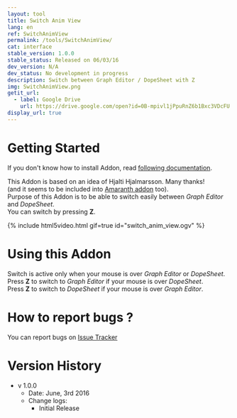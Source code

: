 ```yaml
---
layout: tool
title: Switch Anim View
lang: en
ref: SwitchAnimView
permalink: /tools/SwitchAnimView/
cat: interface
stable_version: 1.0.0
stable_status: Released on 06/03/16
dev_version: N/A
dev_status: No development in progress
description: Switch between Graph Editor / DopeSheet with Z
img: SwitchAnimView.png
getit_url:
  - label: Google Drive
    url: https://drive.google.com/open?id=0B-mpivl1jPpuRnZ6b1Bxc3VDcFU
display_url: true
---
```


# Getting Started
If you don't know how to install Addon, read [following documentation][1].  

This Addon is based on an idea of Hjalti Hjalmarsson. Many thanks!  
(and it seems to be included into [Amaranth addon][3] too).  
Purpose of this Addon is to be able to switch easily between *Graph Editor* and *DopeSheet*.  
You can switch by pressing **Z**.  

{% include html5video.html gif=true id="switch_anim_view.ogv" %}

# Using this Addon
Switch is active only when your mouse is over *Graph Editor* or *DopeSheet*.  
Press **Z** to switch to *Graph Editor* if your mouse is over *DopeSheet*.  
Press **Z** to switch to *DopeSheet* if your mouse is over *Graph Editor*.  

# How to report bugs ?
You can report bugs on [Issue Tracker][2]

# Version History
* v 1.0.0
  * Date: June, 3rd 2016
  * Change logs:
    * Initial Release

[1]: {{site.base_url}}/AddonInstallation/
[2]: https://github.com/julienduroure/SwitchAnimView/issues/
[3]: http://pablovazquez.org/amaranth/
